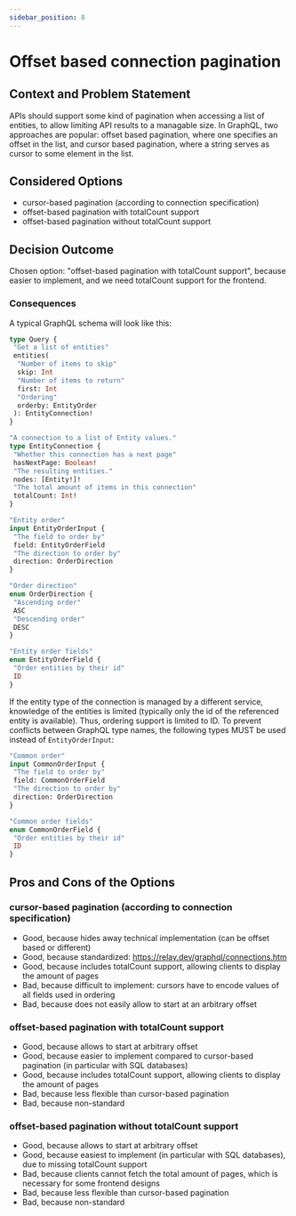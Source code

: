 ```yaml
---
sidebar_position: 8
---
```


# Offset based connection pagination

## Context and Problem Statement

APIs should support some kind of pagination when accessing a list of entities, to allow limiting API results to a managable size.
In GraphQL, two approaches are popular: offset based pagination, where one specifies an offset in the list, and cursor based pagination, where a string serves as cursor to some element in the list.

## Considered Options

- cursor-based pagination (according to connection specification)
- offset-based pagination with totalCount support
- offset-based pagination without totalCount support

## Decision Outcome

Chosen option: "offset-based pagination with totalCount support",
because easier to implement, and we need totalCount support for the frontend.

### Consequences

A typical GraphQL schema will look like this:

```graphql
type Query {
 "Get a list of entities"
 entities(
  "Number of items to skip"
  skip: Int
  "Number of items to return"
  first: Int
  "Ordering"
  orderby: EntityOrder
 ): EntityConnection!
}

"A connection to a list of Entity values."
type EntityConnection {
 "Whether this connection has a next page"
 hasNextPage: Boolean!
 "The resulting entities."
 nodes: [Entity!]!
 "The total amount of items in this connection"
 totalCount: Int!
}

"Entity order"
input EntityOrderInput {
 "The field to order by"
 field: EntityOrderField
 "The direction to order by"
 direction: OrderDirection
}

"Order direction"
enum OrderDirection {
 "Ascending order"
 ASC
 "Descending order"
 DESC
}

"Entity order fields"
enum EntityOrderField {
 "Order entities by their id"
 ID
}
```

If the entity type of the connection is managed by a different service, knowledge of the entities is limited (typically only the id of the referenced entity is available).
Thus, ordering support is limited to ID.
To prevent conflicts between GraphQL type names, the following types MUST be used instead of `EntityOrderInput`:

```graphql
"Common order"
input CommonOrderInput {
 "The field to order by"
 field: CommonOrderField
 "The direction to order by"
 direction: OrderDirection
}

"Common order fields"
enum CommonOrderField {
 "Order entities by their id"
 ID
}
```

## Pros and Cons of the Options

### cursor-based pagination (according to connection specification)

- Good, because hides away technical implementation (can be offset based or different)
- Good, because standardized: https://relay.dev/graphql/connections.htm
- Good, because includes totalCount support, allowing clients to display the amount of pages
- Bad, because difficult to implement: cursors have to encode values of all fields used in ordering
- Bad, because does not easily allow to start at an arbitrary offset

### offset-based pagination with totalCount support

- Good, because allows to start at arbitrary offset
- Good, because easier to implement compared to cursor-based pagination (in particular with SQL databases)
- Good, because includes totalCount support, allowing clients to display the amount of pages
- Bad, because less flexible than cursor-based pagination
- Bad, because non-standard

### offset-based pagination without totalCount support

- Good, because allows to start at arbitrary offset
- Good, because easiest to implement (in particular with SQL databases), due to missing totalCount support
- Bad, because clients cannot fetch the total amount of pages, which is necessary for some frontend designs
- Bad, because less flexible than cursor-based pagination
- Bad, because non-standard
